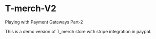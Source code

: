 # T-merch-V2
Playing with Payment Gateways Part-2

This is a demo version of T_merch store with stripe integration in paypal.
